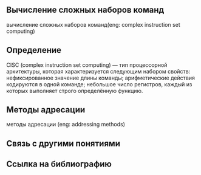 ## Вычисление сложных наборов команд
вычисление сложных наборов команд(eng: complex instruction set computing)

## Определение
CISC (complex instruction set computing) — тип процессорной архитектуры, которая характеризуется следующим набором свойств:
нефиксированное значение длины команды;
арифметические действия кодируются в одной команде;
небольшое число регистров, каждый из которых выполняет строго определённую функцию.

## Методы адресации
методы адресации (eng: addressing methods) 

## Связь с другими понятиями

## Cсылка на библиографию



